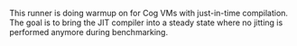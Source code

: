 This runner is doing warmup on for Cog VMs with just-in-time compilation.
The goal is to bring the JIT compiler into a steady state where no jitting is performed anymore during benchmarking.